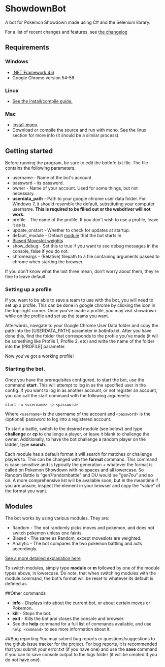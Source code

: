 # ShowdownBot
A bot for Pokemon Showdown made using C# and the Selenium library.

For a list of recent changes and features, see [the changelog](ShowdownBot/changelog.md)

## Requirements

### Windows
  * [.NET Framework 4.6](https://www.microsoft.com/en-us/download/details.aspx?id=48130)
  * Google Chrome version 54-56

### Linux
 * [See the install/compile guide.](https://github.com/Deviach/ShowdownBot/wiki/Linux-Compilation-and-Install)

### Mac
 * [Install mono](http://www.mono-project.com/docs/getting-started/install/mac/).
 * Download or compile the source and run with mono. See the linux section for more info (it should be a similar process).

## Getting started

Before running the program, be sure to edit the botInfo.txt file. The file contains the following parameters.

* username - Name of the bot's account.
* password - its password.
* owner - Name of your account. Used for some things, but not necessary.
* **userdata_path** - Path to your google chrome user data folder. For Windows 7, it should resemble the default, substituting your computer username. **This is required to be filled out or the webdriver will not work.**
* profile - The name of the profile. If you don't wish to use a profile, leave it as is.
* update_onstart - Whether to check for updates at startup.
* default_module - Default [module](https://github.com/Deviach/ShowdownBot/wiki/Modules) that the bot starts in.
* [Biased Moveslot weights](https://github.com/Deviach/ShowdownBot/wiki/Modules#biased)
* show_debug - Set this to true if you want to see debug messages in the console, false if you do not.
* chromeargs - (Relative) filepath to a file containing arguments passed to chrome when starting the browser.

If you don't know what the last three mean, don't worry about them, they're fine to leave default.


### Setting up a profile

If you want to be able to save a team to use with the bot, you will need to set up a profile. This can be done in google chrome by clicking the icon in the top-right corner. Once you've made a profile, you may visit showdown while on the profile and set up the teams you want.

Afterwards, navigate to your Google Chrome User Data folder and copy the path into the [USERDATA_PATH] parameter in botInfo.txt. After you have done this, find the folder that corresponds to the profile you've made (it will be something like Profile 1, Profile 2, etc) and write the name of the folder into the [PROFILE] parameter. 

Now you've got a working profile!

### Starting the bot.

Once you have the prerequisites configured, to start the bot, use the command **start**. This will attempt to log in as the specified user in the config.
If you want to log in as another account, or not register an account, you can call the start command with the following arguments:

``start -u <username> -p <password>``

Where ``<username>`` is the username of the account and ``<password>`` is the (optional) password to log into a registered account.

To start a battle, switch to the desired module (see below) and type **challenge** or **cp** to challenge a player, or leave it blank to challenge the owner. 
Additionally, to have the bot challenge a random player on the ladder, type **search**.

Each module has a default format it will search for matches or challenge players to. This can be changed with the **format** command. This command is case-sensitive and is typically the generation + whatever the format is called on Pokemon Showdown with no spaces and all lowercase. So Random Battle is "gen7randombattle" and OU would be "gen7ou" and so on. A more comprehensive list will be available soon, but in the meantime if you are unsure, inspect the element in your browser and copy the "value" of the format you want.


## Modules

The bot works by using various modules. They are:

  * Random - The bot randomly picks moves and pokemon, and does not switch pokemon unless one faints.
  * Biased - The same as Random, except moveslots are weighted.
  * Analytic - The bot compares the two pokemon battling and acts accordingly.

[See a more detailed explanation here](https://github.com/Deviach/ShowdownBot/wiki/Modules)

To switch modules, simply type **module** or **m** followed by one of the module types above, in lowercase.
Do note, that when switching modules with the module command, the bot's format will be reset to whatever its default is defined as.


##Other commands
* **info** - Displays info about the current bot, or about certain moves or Pokemon.
* **kill** - Stops the bot.
* **exit** - Kills the bot and closes the console and browser.
* See the **help** command for a full list of commands available, and use ``help <command>`` to see more information about it.

##Bug reporting
You may submit bug reports or questions/suggestions to the github issue tracker for the project. For bug reports, it is recommended that you submit your error.txt (if you have one) and use the **save** command if you can to save console output to the logs folder (it will be created if you do not have one).
